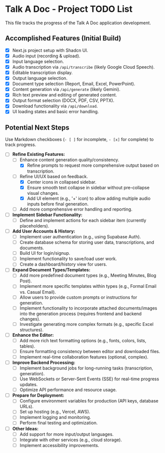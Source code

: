 # Talk A Doc - Project TODO List

This file tracks the progress of the Talk A Doc application development.

## Accomplished Features (Initial Build)

- [x] Next.js project setup with Shadcn UI.
- [x] Audio input (recording & upload).
- [x] Input language selection.
- [x] Audio transcription via `/api/transcribe` (likely Google Cloud Speech).
- [x] Editable transcription display.
- [x] Output language selection.
- [x] Document type selection (Report, Email, Excel, PowerPoint).
- [x] Content generation via `/api/generate` (likely Gemini).
- [x] Rich text preview and editing of generated content.
- [x] Output format selection (DOCX, PDF, CSV, PPTX).
- [x] Download functionality via `/api/download`.
- [x] UI loading states and basic error handling.

## Potential Next Steps

Use Markdown checkboxes (`- [ ]` for incomplete, `- [x]` for complete) to track progress.

- [ ] **Refine Existing Features:**
    - [ ] Enhance content generation quality/consistency.
        - [x] Refine prompts to request more comprehensive output based on transcription.
    - [ ] Refine UI/UX based on feedback.
        - [x] Center icons in collapsed sidebar.
        - [x] Ensure smooth text collapse in sidebar without pre-collapse visual changes.
        - [x] Add UI element (e.g., '+' icon) to allow adding multiple audio inputs before final generation.
    - [ ] Add more comprehensive error handling and reporting.
- [ ] **Implement Sidebar Functionality:**
    - [ ] Define and implement actions for each sidebar item (currently placeholders).
- [ ] **Add User Accounts & History:**
    - [ ] Implement user authentication (e.g., using Supabase Auth).
    - [ ] Create database schema for storing user data, transcriptions, and documents.
    - [ ] Build UI for login/signup.
    - [ ] Implement functionality to save/load user work.
    - [ ] Create a dashboard/history view for users.
- [ ] **Expand Document Types/Templates:**
    - [ ] Add more predefined document types (e.g., Meeting Minutes, Blog Post).
    - [ ] Implement more specific templates within types (e.g., Formal Email vs. Casual Email).
    - [ ] Allow users to provide custom prompts or instructions for generation.
    - [ ] Implement functionality to incorporate attached documents/images into the generation process (requires frontend and backend changes).
    - [ ] Investigate generating more complex formats (e.g., specific Excel structures).
- [ ] **Enhance the Editor:**
    - [ ] Add more rich text formatting options (e.g., fonts, colors, lists, tables).
    - [ ] Ensure formatting consistency between editor and downloaded files.
    - [ ] Implement real-time collaboration features (optional, complex).
- [ ] **Improve Backend Processing:**
    - [ ] Implement background jobs for long-running tasks (transcription, generation).
    - [ ] Use WebSockets or Server-Sent Events (SSE) for real-time progress updates.
    - [ ] Optimize API performance and resource usage.
- [ ] **Prepare for Deployment:**
    - [ ] Configure environment variables for production (API keys, database URLs).
    - [ ] Set up hosting (e.g., Vercel, AWS).
    - [ ] Implement logging and monitoring.
    - [ ] Perform final testing and optimization.
- [ ] **Other Ideas:**
    - [ ] Add support for more input/output languages.
    - [ ] Integrate with other services (e.g., cloud storage).
    - [ ] Implement accessibility improvements.
